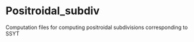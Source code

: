# Positroidal_subdiv
Computation files for computing positroidal subdivisions corresponding to SSYT
